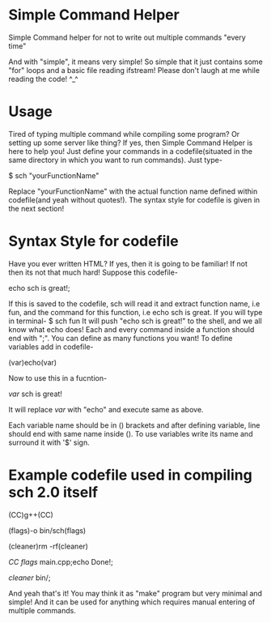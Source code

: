 # Simple Command Helper
Simple Command helper for not to write out multiple commands "every time"

And with "simple", it means very simple! So simple that it just contains some "for" loops and a basic file reading ifstream!
Please don't laugh at me while reading the code! ^_^

# Usage
Tired of typing multiple command while compiling some program? Or setting up some server like thing?
If yes, then Simple Command Helper is here to help you!
Just define your commands in a codefile(situated in the same directory in which you want to run commands).
Just type-

$ sch "yourFunctionName"


Replace "yourFunctionName" with the actual function name defined within codefile(and yeah without quotes!).
The syntax style for codefile is given in the next section!

# Syntax Style for codefile
Have you ever written HTML? If yes, then it is going to be familiar!
If not then its not that much hard!
Suppose this codefile-


<fun>echo sch is great!;<fun>
  
  
If this is saved to the codefile, sch will read it and extract function name, i.e fun, and the command for this function, i.e echo sch is great.
If you will type in terminal-
$ sch fun
It will push "echo sch is great!" to the shell, and we all know what echo does!
Each and every command inside a function should end with ";".
You can define as many functions you want!
To define variables add in codefile-


(var)echo(var)


Now to use this in a fucntion-


<fun>$var$ sch is great!<fun>
  
It will replace $var$ with "echo" and execute same as above.


Each variable name should be in () brackets and after defining variable, line should end with same name inside ().
To use variables write its name and surround it with '$' sign.

# Example codefile used in compiling sch 2.0 itself
(CC)g++(CC)

(flags)-o bin/sch(flags)

(cleaner)rm -rf(cleaner)


<build>$CC$ $flags$ main.cpp;echo Done!;<build>
  
  
<clean>$cleaner$ bin/;<clean>
  
  
And yeah that's it! You may think it as "make" program but very minimal and simple!
And it can be used for anything which requires manual entering of multiple commands.
